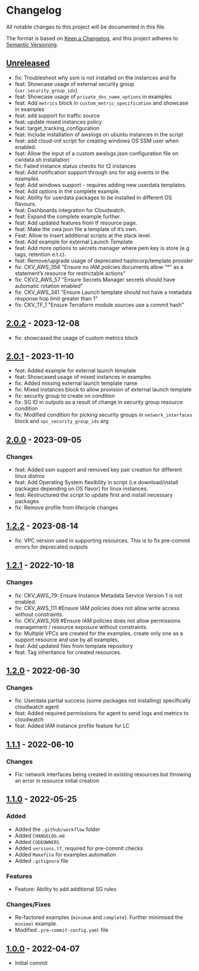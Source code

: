 # Changelog
All notable changes to this project will be documented in this file.

The format is based on [Keep a Changelog](https://keepachangelog.com/en/1.0.0/),
and this project adheres to [Semantic Versioning](https://semver.org/spec/v2.0.0.html).

## [Unreleased]

- fix: Troubleshoot why ssm is not installed on the instances and fix
- feat: Showcase usage of external security group (`var.security_group_ids`)
- feat: Showcase usage of `private_dns_name_options` in examples
- feat: Add `metrics` block in `custom_metric_specification` and showcase in examples
- feat: add support for traffic source
- feat: update mixed instances policy
- feat: target_tracking_configuration
- feat: Include installation of awslogs on ubuntu instances in the script
- feat: add cloud-init script for creating windows OS SSM user when enabled.
- feat: Allow the input of a custom awslogs.json configuration file on cwldata.sh installation`
- fix: Failed instance status checks for t2 instances
- feat: Add notification support through sns for asg events in the examples
- feat: Add windows support - requires adding new userdata templates.
- feat: Add options in the complete example.
- feat: Ability for userdata packages to be installed in different OS flavours.
- feat: Dashboards integration for Cloudwatch.
- feat: Expand the complete example further.
- feat: Add updated features from tf resource page.
- feat: Make the cwa json file a template of it’s own.
- Feat: Allow to insert additional scripts at the stack level.
- feat: Add example for external Launch Template
- feat: Add more options to secrets manager where pem key is store (e.g tags, retention e.t.c).
- feat: Remove/upgrade usage of deprecated hashicorp/template provider
- fix: CKV_AWS_356 "Ensure no IAM policies documents allow “*” as a statement’s resource for restrictable actions"
- fix: CKV2_AWS_57 "Ensure Secrets Manager secrets should have automatic rotation enabled"
- fix: CKV_AWS_341 "Ensure Launch template should not have a metadata response hop limit greater than 1"
- fix: CKV_TF_1 "Ensure Terraform module sources use a commit hash"

##  [2.0.2] - 2023-12-08
- fix: showcased the usage of custom metrics block

##  [2.0.1] - 2023-11-10
- feat: Added example for external launch template
- feat: Showcased usage of mixed instances in examples
- fix: Added missing external launch template name
- fix: Mixed instances block to allow provision of external launch template
- fix: security group to create on condition
- fix: SG ID in outputs as a result of change in security group resource condition
- fix: Modified condition for picking security groups in `network_interfaces` block and `vpc_security_group_ids` arg


##  [2.0.0] - 2023-09-05
### Changes
- feat: Added ssm support and removed key pair creation for different linux distros
- feat: Add Operating System flexibility in script (i.e download/install packages depending on OS flavor) for linux instances.
- feat: Restructured the script to update first and install necessary packages
- fix: Remove profile from lifecycle changes

## [1.2.2] - 2023-08-14
- fix: VPC version used in supporting resources. This is to fix pre-commit errors for deprecated outputs

## [1.2.1] - 2022-10-18
### Changes
- fix: CKV_AWS_79: Ensure Instance Metadata Service Version 1 is not enabled.
- fix: CKV_AWS_111 #Ensure IAM policies does not allow write access without constraints.
- fix: CKV_AWS_109 #Ensure IAM policies does not allow permissions management / resource exposure without constraints.
- fix: Multiple VPCs are created for the examples, create only one as a support resource and use by all examples.
- feat: Add updated files from template repository
- feat: Tag inheritance for created resources.

## [1.2.0] - 2022-06-30
### Changes
- fix: Userdata partial success (some packages not installing) specifically cloudwatch agent
- feat: Added required permissions for agent to send logs and metrics to cloudwatch
- feat: Added IAM instance profile feature for LC

## [1.1.1] - 2022-06-10
### Changes
- Fix: network interfaces being created in existing resources but throwing an error in resource initial creation

## [1.1.0] - 2022-05-25
### Added
- Added the `.github/workflow` folder
- Added `CHANGELOG.md`
- Added `CODEOWNERS`
- Added `versions.tf`, required for pre-commit checks
- Added `Makefile` for examples automation
- Added `.gitignore` file

### Features
- Feature: Ability to add additional SG rules

### Changes/Fixes
- Re-factored examples (`minimum` and `complete`). Further minimised the `minimal` example.
- Modified `.pre-commit-config.yaml` file

## [1.0.0] - 2022-04-07
- Initial commit


[Unreleased]: https://github.com/boldlink/terraform-aws-autoscaling/compare/2.0.2...HEAD

[2.0.2]: https://github.com/boldlink/terraform-aws-autoscaling/releases/tag/2.0.2
[2.0.1]: https://github.com/boldlink/terraform-aws-autoscaling/releases/tag/2.0.1
[2.0.0]: https://github.com/boldlink/terraform-aws-autoscaling/releases/tag/2.0.0
[1.2.2]: https://github.com/boldlink/terraform-aws-autoscaling/releases/tag/1.2.2
[1.2.1]: https://github.com/boldlink/terraform-aws-autoscaling/releases/tag/1.2.1
[1.2.0]: https://github.com/boldlink/terraform-aws-autoscaling/releases/tag/1.2.0
[1.1.1]: https://github.com/boldlink/terraform-aws-autoscaling/releases/tag/1.1.1
[1.1.0]: https://github.com/boldlink/terraform-aws-autoscaling/releases/tag/1.1.0
[1.0.0]: https://github.com/boldlink/terraform-aws-autoscaling/releases/tag/1.0.0
